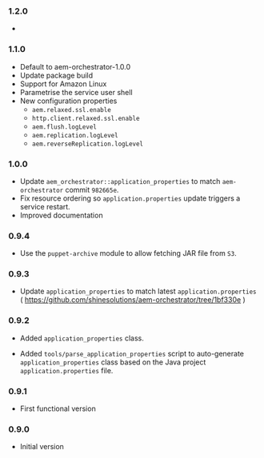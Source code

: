 ### 1.2.0
*

### 1.1.0
* Default to aem-orchestrator-1.0.0
* Update package build
* Support for Amazon Linux
* Parametrise the service user shell
* New configuration properties
    * `aem.relaxed.ssl.enable`
    * `http.client.relaxed.ssl.enable`
    * `aem.flush.logLevel`
    * `aem.replication.logLevel`
    * `aem.reverseReplication.logLevel`

### 1.0.0
* Update `aem_orchestrator::application_properties` to match `aem-orchestrator` commit `982665e`.
* Fix resource ordering so `application.properties` update triggers a service restart.
* Improved documentation

### 0.9.4
* Use the `puppet-archive` module to allow fetching JAR file from `S3`.

### 0.9.3
* Update `application_properties` to match latest `application.properties`
  ( https://github.com/shinesolutions/aem-orchestrator/tree/1bf330e )

### 0.9.2
* Added `application_properties` class.

* Added `tools/parse_application_properties` script to auto-generate
  `application_properties` class based on the Java project
  `application.properties` file.

### 0.9.1
* First functional version

### 0.9.0
* Initial version
